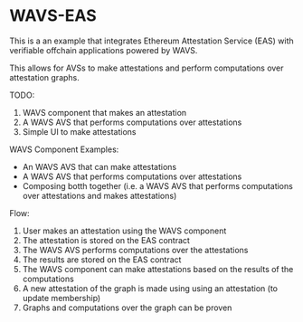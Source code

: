 # WAVS-EAS

This is a an example that integrates Ethereum Attestation Service (EAS) with verifiable offchain applications powered by WAVS.

This allows for AVSs to make attestations and perform computations over attestation graphs.

TODO:
1. WAVS component that makes an attestation
2. A WAVS AVS that performs computations over attestations
3. Simple UI to make attestations

WAVS Component Examples:
- An WAVS AVS that can make attestations
- A WAVS AVS that performs computations over attestations
- Composing botth together (i.e. a WAVS AVS that performs computations over attestations and makes attestations)

Flow:
1. User makes an attestation using the WAVS component
2. The attestation is stored on the EAS contract
3. The WAVS AVS performs computations over the attestations
4. The results are stored on the EAS contract
5. The WAVS component can make attestations based on the results of the computations
6. A new attestation of the graph is made using using an attestation (to update membership)
7. Graphs and computations over the graph can be proven

